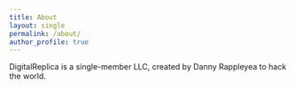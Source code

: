 ```yaml
---
title: About
layout: single
permalink: /about/
author_profile: true
---
```

DigitalReplica is a single-member LLC, created by Danny Rappleyea to hack the world.
